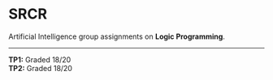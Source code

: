 # SRCR

Artificial Intelligence group assignments on **Logic Programming**.

---

**TP1:** Graded 18/20 \
**TP2:** Graded 18/20
